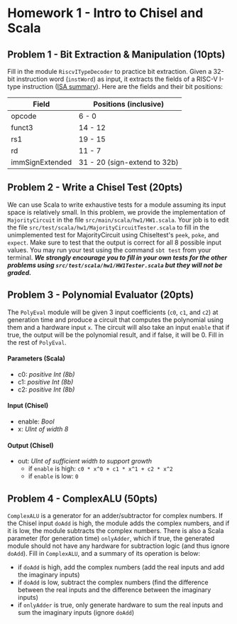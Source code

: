 Homework 1 - Intro to Chisel and Scala
=======================

## Problem 1 - Bit Extraction & Manipulation (10pts)
Fill in the module `RiscvITypeDecoder` to practice bit extraction. Given a 32-bit instruction word (`instWord`) as input, it extracts the fields of a RISC-V I-type instruction ([ISA summary](http://riscvbook.com/greencard-20181213.pdf])). Here are the fields and their bit positions:

| Field | Positions (inclusive) |
| --- | --- |
| opcode | 6 - 0|
| funct3 | 14 - 12 |
| rs1 | 19 - 15 |
| rd | 11 - 7 |
| immSignExtended | 31 - 20 (sign-extend to 32b) |

<!-- ## Problem 1 - Combinational Logic (20pts)
To practice using Chisel's bit-wise operators, fill in the module `CombLogic` to satisfy these specs:
#### Input
- b: _Bool_
- x: _6-bit UInt_
- y: _6-bit UInt_
#### Output
- out0: _Bool_
    - `XOR` of `b` and the most-significant bit from `x AND y`
- out1: 6-bit UInt (table below)

| b   | top 3 bits of `out1` | bottom 3 bits of `out1` |
| --- | ---               | ---                  |
|  0  | top 3 bits of `y` | bottom 3 bits of `x` |
|  1  | top 3 bits of `x` | bottom 3 bits of `y` | -->


## Problem 2 - Write a Chisel Test (20pts)
We can use Scala to write exhaustive tests for a module assuming its input space is relatively small. In this problem, we provide the implementation of `MajorityCircuit` in the file `src/main/scala/hw1/HW1.scala`. Your job is to edit the file `src/test/scala/hw1/MajorityCircuitTester.scala` to fill in the unimplemented test for MajorityCircuit using Chiseltest's `peek`, `poke`, and `expect`. Make sure to test that the output is correct for all 8 possible input values. You may run your test using the command `sbt test` from your terminal. _**We strongly encourage you to fill in your own tests for the other problems using `src/test/scala/hw1/HW1Tester.scala` but they will not be graded.**_

<!-- ## Problem 2 - Write a Chisel Test (10pts)
We can use Scala to write exhaustive tests for a module assuming its input space is relatively small. In this problem, we provide the implementation of  in the file `src/main/scala/hw1/HW1.scala`. Your job is to edit the file `src/test/scala/hw1/Problem2Tester.scala` to fill in the unimplemented test for Problem2 using Chisel's `peek`, `poke`, and `expect`. Make sure to test that the output is correct for all 8 possible input values. You may run your test using the command `sbt test` from your terminal. _**We strongly encourage you to fill in your own tests for the other problems located in `src/test/scala/hw1/HW1Tester.scala` but they will not be graded.**_ -->


## Problem 3 - Polynomial Evaluator (20pts)
The `PolyEval` module will be given 3 input coefficients (`c0`, `c1`, and `c2`) at generation time and produce a circuit that computes the polynomial using them and a hardware input `x`. The circuit will also take an input `enable` that if true, the output will be the polynomial result, and if false, it will be 0. Fill in the rest of `PolyEval`.

#### Parameters (Scala)
- c0: _positive Int (8b)_
- c1: _positive Int (8b)_
- c2: _positive Int (8b)_
#### Input (Chisel)
- enable: _Bool_
- x: _UInt of width 8_
#### Output (Chisel)
- out: _UInt of sufficient width to support growth_
    - if `enable` is high: `c0 * x^0 + c1 * x^1 + c2 * x^2`
    - if `enable` is low: `0`


## Problem 4 - ComplexALU (50pts)
`ComplexALU` is a generator for an adder/subtractor for complex numbers. If the Chisel input `doAdd` is high, the module adds the complex numbers, and if it is low, the module subtracts the complex numbers. There is also a Scala parameter (for generation time) `onlyAdder`, which if true, the generated module should not have any hardware for subtraction logic (and thus ignore `doAdd`). Fill in `ComplexALU`, and a summary of its operation is below:
- if `doAdd` is high, add the complex numbers (add the real inputs and add the imaginary inputs)
- if `doAdd` is low, subtract the complex numbers (find the difference between the real inputs and the difference between the imaginary inputs)
- if `onlyAdder` is true, only generate hardware to sum the real inputs and sum the imaginary inputs (ignore `doAdd`)


<!-- ## Bonus
- When `onlyAdd` is true, programatically prevent the `useAdd` input from being elaborated. (Hint: https://github.com/ucb-bar/chisel3-wiki/blob/master/Cookbook.md) -->
